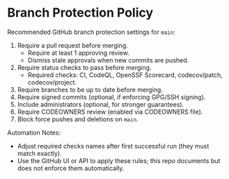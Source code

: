 # Branch Protection Policy

Recommended GitHub branch protection settings for `main`:

1. Require a pull request before merging.
   - Require at least 1 approving review.
   - Dismiss stale approvals when new commits are pushed.
2. Require status checks to pass before merging.
   - Required checks: CI, CodeQL, OpenSSF Scorecard, codecov/patch, codecov/project.
3. Require branches to be up to date before merging.
4. Require signed commits (optional, if enforcing GPG/SSH signing).
5. Include administrators (optional, for stronger guarantees).
6. Require CODEOWNERS review (enabled via CODEOWNERS file).
7. Block force pushes and deletions on `main`.

Automation Notes:
- Adjust required checks names after first successful run (they must match exactly).
- Use the GitHub UI or API to apply these rules; this repo documents but does not enforce them automatically.
